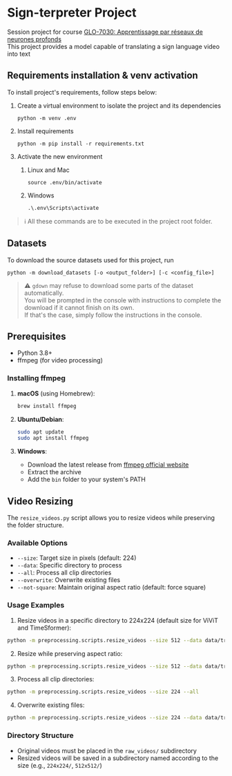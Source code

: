 # Sign-terpreter Project
Session project for course [GLO-7030: Apprentissage par réseaux de neurones profonds](https://www.ulaval.ca/etudes/cours/glo-7030-apprentissage-par-reseaux-de-neurones-profonds)  
This project provides a model capable of translating a sign language video into text

## Requirements installation & venv activation
To install project's requirements, follow steps below:

1. Create a virtual environment to isolate the project and its dependencies
    ```shell
    python -m venv .env
    ```

2. Install requirements
    ```shell
    python -m pip install -r requirements.txt
    ```

3. Activate the new environment
    1. Linux and Mac
        ```shell
        source .env/bin/activate
        ```
    2. Windows
        ```shell
        .\.env\Scripts\activate
        ```

> :information_source: All these commands are to be executed in the project root folder.

## Datasets
To download the source datasets used for this project, run
```shell
python -m download_datasets [-o <output_folder>] [-c <config_file>]
```
> :warning: `gdown` may refuse to download some parts of the dataset automatically.   
> You will be prompted in the console with instructions to complete the download if it cannot finish on its own.   
> If that's the case, simply follow the instructions in the console. 

## Prerequisites

- Python 3.8+
- ffmpeg (for video processing)

### Installing ffmpeg

1. **macOS** (using Homebrew):
    ```bash
    brew install ffmpeg
    ```

2. **Ubuntu/Debian**:
    ```bash
    sudo apt update
    sudo apt install ffmpeg
    ```

3. **Windows**:
    - Download the latest release from [ffmpeg official website](https://ffmpeg.org/download.html)
    - Extract the archive
    - Add the `bin` folder to your system's PATH

## Video Resizing

The `resize_videos.py` script allows you to resize videos while preserving the folder structure.

### Available Options

- `--size`: Target size in pixels (default: 224)
- `--data`: Specific directory to process
- `--all`: Process all clip directories
- `--overwrite`: Overwrite existing files
- `--not-square`: Maintain original aspect ratio (default: force square)

### Usage Examples

1. Resize videos in a specific directory to 224x224 (default size for ViViT and TimeSformer):
```bash
python -m preprocessing.scripts.resize_videos --size 512 --data data/train_rgb_front_clips
```

2. Resize while preserving aspect ratio:
```bash
python -m preprocessing.scripts.resize_videos --size 512 --data data/train_rgb_front_clips --not-square
```

3. Process all clip directories:
```bash
python -m preprocessing.scripts.resize_videos --size 224 --all
```

4. Overwrite existing files:
```bash
python -m preprocessing.scripts.resize_videos --size 224 --data data/train_rgb_front_clips --overwrite
```

### Directory Structure

- Original videos must be placed in the `raw_videos/` subdirectory
- Resized videos will be saved in a subdirectory named according to the size (e.g., `224x224/`, `512x512/`)